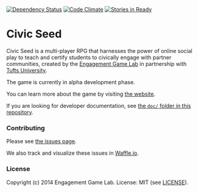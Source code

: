 [![Dependency Status](https://david-dm.org/engagementgamelab/CivicSeed.svg)](https://david-dm.org/engagementgamelab/CivicSeed)
[![Code Climate](https://codeclimate.com/github/engagementgamelab/CivicSeed.png)](https://codeclimate.com/github/engagementgamelab/CivicSeed)
[![Stories in Ready](https://badge.waffle.io/engagementgamelab/civicseed.svg?label=ready&title=Ready)](http://waffle.io/engagementgamelab/civicseed)

# Civic Seed

Civic Seed is a multi-player RPG that harnesses the power of online social play to teach and certify students to civically engage with partner communities, created by the [Engagement Game Lab](http://engagementgamelab.org/) in partnership with [Tufts University](http://tufts.edu/).

The game is currently in alpha development phase.

You can learn more about the game by visiting [the website](http://civicseed.org/).

If you are looking for developer documentation, see [the `doc/` folder in this repository](doc/).

### Contributing

Please see [the issues page](https://github.com/engagementgamelab/CivicSeed/issues).

We also track and visualize these issues in [Waffle.io](https://waffle.io/engagementgamelab/CivicSeed/).

### License

Copyright (c) 2014 Engagement Game Lab. License: MIT (see [LICENSE](https://github.com/engagementgamelab/CivicSeed/blob/master/LICENSE)).
